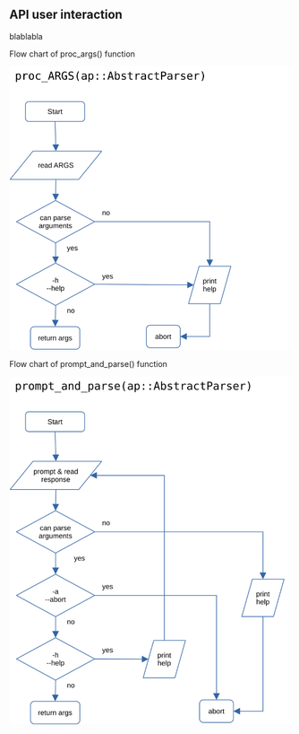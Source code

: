 ## API user interaction

blablabla

Flow chart of proc_args() function 

![Flow chart 1](assets/flow_chart-proc_ARGS.svg)

Flow chart of prompt_and_parse() function 

![Flow chart ](assets/flow_chart-prompt_and_parse.svg)
